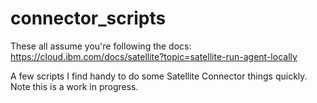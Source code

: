 # connector_scripts
These all assume you're following the docs: 
https://cloud.ibm.com/docs/satellite?topic=satellite-run-agent-locally

A few scripts I find handy to do some Satellite Connector things quickly. 
Note this is a work in progress. 
